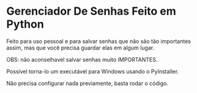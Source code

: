 # Gerenciador De Senhas Feito em Python
Feito para uso pessoal e para salvar senhas que não são tão importantes assim, mas que você precisa guardar elas em algum lugar.</p>
OBS: não aconselhavel salvar senhas muito IMPORTANTES.</p>
Possível torna-lo um executável para Windows usando o PyInstaller.</p>
Não precisa configurar nada previamente, basta rodar o código.
